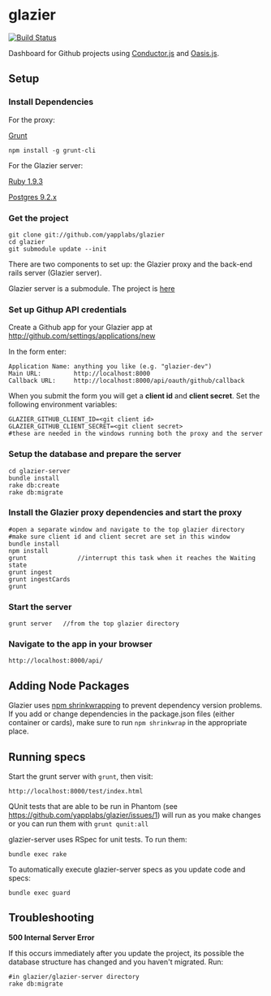 glazier
==============
[![Build Status](https://travis-ci.org/yapplabs/glazier.png?branch=master)](https://travis-ci.org/yapplabs/glazier)

Dashboard for Github projects using [Conductor.js](https://github.com/tildeio/conductor.js) and 
[Oasis.js](https://github.com/tildeio/oasis.js).


## Setup

### Install Dependencies

For the proxy:

[Grunt](http://gruntjs.com/)

    npm install -g grunt-cli

For the Glazier server:

[Ruby 1.9.3](http://www.ruby-lang.org/en/downloads/)

[Postgres 9.2.x](http://postgresapp.com/)

### Get the project

    git clone git://github.com/yapplabs/glazier
    cd glazier
    git submodule update --init

There are two components to set up:  the Glazier proxy and the back-end rails server (Glazier server).

Glazier server is a submodule.  The project is [here](https://github.com/yapplabs/glazier-server)

### Set up Githup API credentials

Create a Github app for your Glazier app at http://github.com/settings/applications/new

In the form enter:

    Application Name: anything you like (e.g. "glazier-dev")
    Main URL:         http://localhost:8000
    Callback URL:     http://localhost:8000/api/oauth/github/callback

When you submit the form you will get a **client id** and **client secret**. Set the following environment variables:

    GLAZIER_GITHUB_CLIENT_ID=<git client id>
    GLAZIER_GITHUB_CLIENT_SECRET=<git client secret>
    #these are needed in the windows running both the proxy and the server


### Setup the database and prepare the server

    cd glazier-server
    bundle install
    rake db:create
    rake db:migrate

### Install the Glazier proxy dependencies and start the proxy

    #open a separate window and navigate to the top glazier directory
    #make sure client id and client secret are set in this window
    bundle install
    npm install
    grunt              //interrupt this task when it reaches the Waiting state
    grunt ingest
    grunt ingestCards
    grunt

### Start the server

    grunt server   //from the top glazier directory

### Navigate to the app in your browser

    http://localhost:8000/api/

## Adding Node Packages

Glazier uses [npm shrinkwrapping](https://npmjs.org/doc/shrinkwrap.html) to prevent 
dependency version problems.  If you add or change dependencies in the package.json 
files (either container or cards), make sure to run `npm shrinkwrap` in the appropriate
place.

## Running specs

Start the grunt server with `grunt`, then visit:

    http://localhost:8000/test/index.html

QUnit tests that are able to be run in Phantom (see https://github.com/yapplabs/glazier/issues/1)
will run as you make changes or you can run them with `grunt qunit:all`

glazier-server uses RSpec for unit tests. To run them:

    bundle exec rake

To automatically execute glazier-server specs as you update code and specs:

    bundle exec guard

## Troubleshooting

**500 Internal Server Error**

If this occurs immediately after you update the project, its possible the database structure has
changed and you haven't migrated.  Run:

    #in glazier/glazier-server directory
    rake db:migrate
